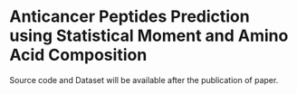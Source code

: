 # Anticancer Peptides Prediction using Statistical Moment and Amino Acid Composition

Source code and Dataset will be available after the publication of paper. 
